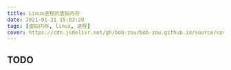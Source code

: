 ```yaml
---
title: Linux进程的虚拟内存
date: 2021-01-31 15:03:28
tags: [虚拟内存, linux, 进程]
cover: https://cdn.jsdelivr.net/gh/bob-zou/bob-zou.github.io/source/covers/linux-virtual-memory.png
---
```


## TODO


